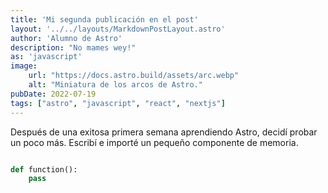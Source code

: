 ```yaml
---
title: 'Mi segunda publicación en el post'
layout: '../../layouts/MarkdownPostLayout.astro'
author: 'Alumno de Astro'
description: "No mames wey!"
as: 'javascript'
image:
    url: "https://docs.astro.build/assets/arc.webp"
    alt: "Miniatura de los arcos de Astro."
pubDate: 2022-07-19
tags: ["astro", "javascript", "react", "nextjs"]
---
```


Después de una exitosa primera semana aprendiendo Astro, decidí probar un poco más. Escribí e importé un pequeño componente de memoria.
```python

def function():
    pass

```